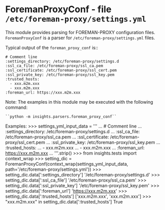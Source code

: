 ForemanProxyConf - file ``/etc/foreman-proxy/settings.yml``
===========================================================

This module provides parsing for FOREMAN-PROXY configuration files.
``ForemanProxyConf`` is a parser for ``/etc/foreman-proxy/settings.yml`` files.

Typical output of the ``foreman_proxy_conf`` is::

    # Comment line
    :settings_directory: /etc/foreman-proxy/settings.d
    :ssl_ca_file: /etc/foreman-proxy/ssl_ca.pem
    :ssl_certificate: /etc/foreman-proxy/ssl_cert.pem
    :ssl_private_key: /etc/foreman-proxy/ssl_key.pem
    :trusted_hosts:
      - xxx.m2m.xxx
      - xxx.m2m.xxx
    :foreman_url: https://xxx.m2m.xxx

Note:
    The examples in this module may be executed with the following command:

    ``python -m insights.parsers.foreman_proxy_conf``

Examples:
    >>> settings_yml_input_data = '''
    ... # Comment line
    ... :settings_directory: /etc/foreman-proxy/settings.d
    ... :ssl_ca_file: /etc/foreman-proxy/ssl_ca.pem
    ... :ssl_certificate: /etc/foreman-proxy/ssl_cert.pem
    ... :ssl_private_key: /etc/foreman-proxy/ssl_key.pem
    ... :trusted_hosts:
    ...   - xxx.m2m.xxx
    ...   - xxx.m2m.xxx
    ... :foreman_url: https://xxx.m2m.xxx
    ... '''.strip()
    >>> from insights.tests import context_wrap
    >>> setting_dic = ForemanProxyConf(context_wrap(settings_yml_input_data, path='/etc/foreman-proxy/settings.yml'))
    >>> setting_dic.data[':settings_directory']
    '/etc/foreman-proxy/settings.d'
    >>> setting_dic.data[':ssl_ca_file']
    '/etc/foreman-proxy/ssl_ca.pem'
    >>> setting_dic.data[':ssl_private_key']
    '/etc/foreman-proxy/ssl_key.pem'
    >>> setting_dic.data[':foreman_url']
    'https://xxx.m2m.xxx'
    >>> setting_dic.data[':trusted_hosts']
    ['xxx.m2m.xxx', 'xxx.m2m.xxx']
    >>> "xxx.m2m.xxx" in setting_dic.data[':trusted_hosts']
    True
